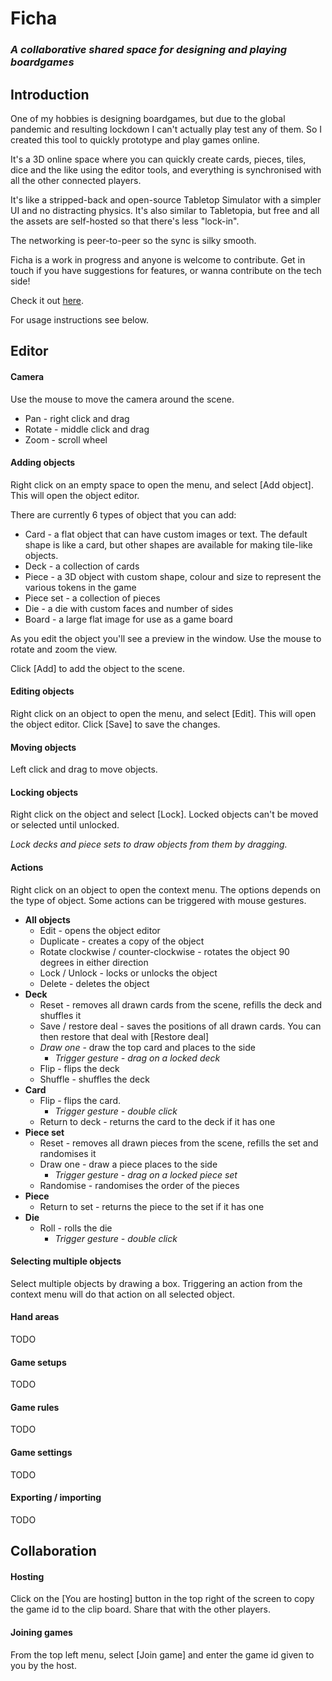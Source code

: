 # Ficha
### *A collaborative shared space for designing and playing boardgames*

## Introduction

One of my hobbies is designing boardgames, but due to the global pandemic and resulting lockdown I can't actually play test any of them. So I created this tool to quickly prototype and play games online.

It's a 3D online space where you can quickly create cards, pieces, tiles, dice and the like using the editor tools, and everything is synchronised with all the other connected players.

It's like a stripped-back and open-source Tabletop Simulator with a simpler UI and no distracting physics. It's also similar to Tabletopia, but free and all the assets are self-hosted so that there's less "lock-in".

The networking is peer-to-peer so the sync is silky smooth.

Ficha is a work in progress and anyone is welcome to contribute. Get in touch if you have suggestions for features, or wanna contribute on the tech side!

Check it out [here](www.ficha.now.sh).

For usage instructions see below.

## Editor
#### Camera
Use the mouse to move the camera around the scene.
* Pan - right click and drag
* Rotate - middle click and drag
* Zoom - scroll wheel


#### Adding objects
Right click on an empty space to open the menu, and select [Add object]. This will open the object editor.

There are currently 6 types of object that you can add:
* Card - a flat object that can have custom images or text. The default shape is like a card, but other shapes are available for making tile-like objects.
* Deck - a collection of cards
* Piece - a 3D object with custom shape, colour and size to represent the various tokens in the game
* Piece set - a collection of pieces
* Die - a die with custom faces and number of sides
* Board - a large flat image for use as a game board

As you edit the object you'll see a preview in the window. Use the mouse to rotate and zoom the view.

Click [Add] to add the object to the scene.

#### Editing objects
Right click on an object to open the menu, and select [Edit]. This will open the object editor. Click [Save] to save the changes.

#### Moving objects
Left click and drag to move objects.

#### Locking objects
Right click on the object and select [Lock]. Locked objects can't be moved or selected until unlocked. 

*Lock decks and piece sets to draw objects from them by dragging.*

#### Actions
Right click on an object to open the context menu. The options depends on the type of object. Some actions can be triggered with mouse gestures.

* **All objects**
  * Edit - opens the object editor
  * Duplicate - creates a copy of the object
  * Rotate clockwise / counter-clockwise - rotates the object 90 degrees in either direction
  * Lock / Unlock - locks or unlocks the object
  * Delete - deletes the object 
* **Deck**
  * Reset - removes all drawn cards from the scene, refills the deck and shuffles it
  * Save / restore deal - saves the positions of all drawn cards. You can then restore that deal with [Restore deal]
  * *Draw one* - draw the top card and places to the side 
    * *Trigger gesture - drag on a locked deck*
  * Flip - flips the deck
  * Shuffle - shuffles the deck
* **Card**
  * Flip - flips the card. 
    * *Trigger gesture - double click*
  * Return to deck - returns the card to the deck if it has one
* **Piece set**
  * Reset - removes all drawn pieces from the scene, refills the set and randomises it
  * Draw one - draw a piece places to the side 
    * *Trigger gesture - drag on a locked piece set*
  * Randomise - randomises the order of the pieces
* **Piece**
  * Return to set - returns the piece to the set if it has one
* **Die**
  * Roll - rolls the die
    * *Trigger gesture - double click*


#### Selecting multiple objects
Select multiple objects by drawing a box. Triggering an action from the context menu will do that action on all selected object.

#### Hand areas
TODO

#### Game setups
TODO

#### Game rules
TODO

#### Game settings
TODO

#### Exporting / importing
TODO

## Collaboration

#### Hosting
Click on the [You are hosting] button in the top right of the screen to copy the game id to the clip board. Share that with the other players.

#### Joining games
From the top left menu, select [Join game] and enter the game id given to you by the host.

